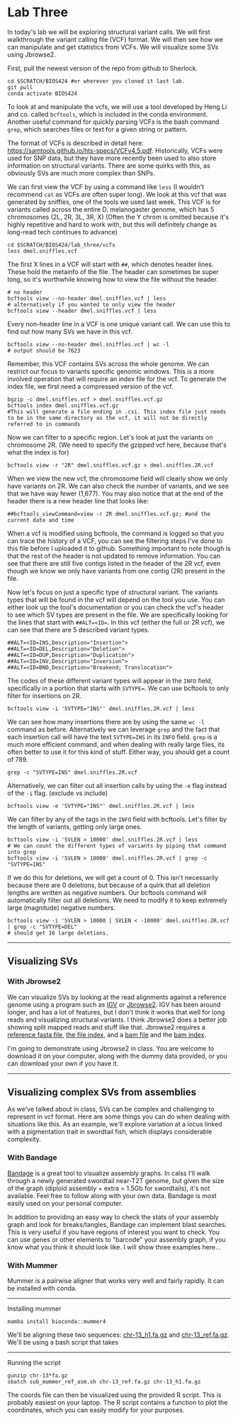 # Lab Three

In today's lab we will be exploring structural variant calls. We will first walkthrough the variant calling file (VCF) format. We will then see how we can manipulate and get statistics from VCFs. We will visualize some SVs using Jbrowse2. 

First, pull the newest version of the repo from github to Sherlock.
```
cd $SCRATCH/BIOS424 #or wherever you cloned it last lab.
git pull
conda activate BIOS424
```

To look at and manipulate the vcfs, we will use a tool developed by Heng Li and co. called `bcftools`, which is included in the conda environment. Another useful command for quickly parsing VCFs is the bash command `grep`, which searches files or text for a given string or pattern.

The format of VCFs is described in detail here: https://samtools.github.io/hts-specs/VCFv4.5.pdf. Historically, VCFs were used for SNP data, but they have more recently been used to also store information on structural variants. There are some quirks with this, as obviously SVs are much more complex than SNPs.

We can first view the VCF by using a command like `less` (I wouldn't recommend `cat` as VCFs are often super long). We look at this vcf that was generated by sniffles, one of the tools we used last week. This VCF is for variants called across the entire D. melanogaster genome, which has 5 chromosomes (2L, 2R, 3L, 3R, X) (Often the Y chrom is omitted because it's highly repetitive and hard to work with, but this will definitely change as long-read tech continues to advance)
```
cd $SCRATCH/BIOS424/lab_three/vcfs
less dmel.sniffles.vcf
```
The first X lines in a VCF will start with `##`, which denotes header lines. These hold the metainfo of the file. The header can sometimes be super long, so it's worthwhile knowing how to view the file without the header.
```
# no header
bcftools view --no-header dmel.sniffles.vcf | less
# alternatively if you wanted to only view the header
bcftools view --header dmel.sniffles.vcf | less
```
Every non-header line in a VCF is one unique variant call. We can use this to find out how many SVs we have in this vcf.
```
bcftools view --no-header dmel.sniffles.vcf | wc -l
# output should be 7623
```
Remember, this VCF contains SVs across the whole genome. We can restrict our focus to variants specific genomic windows. This is a more involved operation that will require an index file for the vcf. To generate the index file, we first need a compressed version of the vcf.
```
bgzip -c dmel.sniffles.vcf > dmel.sniffles.vcf.gz
bcftools index dmel.sniffles.vcf.gz
#This will generate a file ending in .csi. This index file just needs to be in the same directory as the vcf, it will not be directly referred to in commands
```
Now we can filter to a specific region. Let's look at just the variants on chromosome 2R. (We need to specify the gzipped vcf here, because that's what the index is for)
```
bcftools view -r "2R" dmel.sniffles.vcf.gz > dmel.sniffles.2R.vcf
```
When we view the new vcf, the chromosome field will clearly show we only have variants on 2R. We can also check the number of variants, and we see that we have way fewer (1,677). You may also notice that at the end of the header there is a new header line that looks like:
```
##bcftools_viewCommand=view -r 2R dmel.sniffles.vcf.gz; #and the current date and time
```
When a vcf is modified using bcftools, the command is logged so that you can trace the history of a VCF, you can see the filtering steps I've done to this file before I uploaded it to github. Something important to note though is that the rest of the header is not updated to remove information. You can see that there are still five contigs listed in the header of the 2R vcf, even though we know we only have variants from one contig (2R) present in the file.

Now let's focus on just a specific type of structural variant. The variants types that will be found in the vcf will depend on the tool you use. You can either look up the tool's documentation or you can check the vcf's header to see which SV types are present in the file. We are specifically looking for the lines that start with `##ALT=<ID=`. In this vcf (either the full or 2R vcf), we can see that there are 5 described variant types.
```
##ALT=<ID=INS,Description="Insertion">
##ALT=<ID=DEL,Description="Deletion">
##ALT=<ID=DUP,Description="Duplication">
##ALT=<ID=INV,Description="Inversion">
##ALT=<ID=BND,Description="Breakend; Translocation">
```
The codes of these different variant types will appear in the `INFO` field, specifically in a portion that starts with `SVTYPE=`. We can use bcftools to only filter for insertions on 2R.
```
bcftools view -i 'SVTYPE="INS"' dmel.sniffles.2R.vcf | less
```
We can see how many insertions there are by using the same `wc -l` command as before. Alternatively we can leverage `grep` and the fact that each insertion call will have the text `SVTYPE=INS` in its `INFO` field. `grep` is a much more efficient command, and when dealing with really large files, its often better to use it for this kind of stuff. Either way, you should get a count of 789.
```
grep -c "SVTYPE=INS" dmel.sniffles.2R.vcf
```
Alternatively, we can filter out all insertion calls by using the `-e` flag instead of the `-i` flag. (exclude vs include)
```
bcftools view -e 'SVTYPE="INS"' dmel.sniffles.2R.vcf | less
```
We can filter by any of the tags in the `INFO` field with bcftools. Let's filter by the length of variants, getting only large ones.
```
bcftools view -i 'SVLEN > 10000' dmel.sniffles.2R.vcf | less
# We can count the different types of variants by piping that command into grep
bcftools view -i 'SVLEN > 10000' dmel.sniffles.2R.vcf | grep -c "SVTYPE=INS"
```
If we do this for deletions, we will get a count of 0. This isn't necessarily because there are 0 deletions, but because of a quirk that all deletion lengths are written as negative numbers. Our bcftools command will automatically filter out all deletions. We need to modify it to keep extremely large (magnitude) negative numbers.
```
bcftools view -i 'SVLEN > 10000 | SVLEN < -10000' dmel.sniffles.2R.vcf | grep -c "SVTYPE=DEL"
# should get 16 large deletions.
```
---
## Visualizing SVs
### With Jbrowse2
We can visualize SVs by looking at the read alignments against a reference genome using a program such as [IGV](https://igv.org/) or [Jbrowse2](https://jbrowse.org/jb2/). IGV has been around longer, and has a lot of features, but I don't think it works that well for long reads and visualizing structural variants. I think Jbrowse2 does a better job showing split mapped reads and stuff like that. Jbrowse2 requires a [reference fasta file](https://drive.google.com/file/d/1USMwJnD1jDjFSCfobywCHcDnaGkrtD04/view?usp=drive_link), [the file index](https://drive.google.com/file/d/1XyE0Y1MasaNLRIfSnQQDp2Sd2huTBMFZ/view?usp=drive_link), and a [bam file](https://drive.google.com/file/d/1U6wcP8zk-AUCseO6Io6EEGOiAiqMfpM_/view?usp=drive_link) and the [bam index](https://drive.google.com/file/d/1AgrIq7tlN3mjAja2iRhVSEfxADXLzRbt/view?usp=drive_link). 

I'm going to demonstrate using Jbrowse2 in class. You are welcome to download it on your computer, along with the dummy data provided, or you can download your own if you have it.

---
## Visualizing complex SVs from assemblies

As we've talked about in class, SVs can be complex and challenging to represent in vcf format. Here are some things you can do when dealing with situations like this. As an example, we'll explore variation at a locus linked with a pigmentation trait in swordtail fish, which displays considerable complexity.

### With Bandage
[Bandage](https://github.com/rrwick/Bandage) is a great tool to visualize assembly graphs. In calss I'll walk through a newly generated swordtail near-T2T genome, but given the size of the graph (diploid assembly + extra = 1.5Gb for swordtails), it's not available. Feel free to follow along with your own data. Bandage is most easily used on your personal computer.

In addition to providing an easy way to check the stats of your assembly graph and look for breaks/tangles, Bandage can implement blast searches. This is very useful if you have regions of interest you want to check. You can use genes or other elements to "barcode" your assembly graph, if you know what you think it should look like. I will show three examples here...

### With Mummer
Mummer is a pairwise aligner that works very well and fairly rapidly. It can be installed with conda.

---
Installing mummer
```
mamba install bioconda::mummer4
```

We'll be aligning these two sequences: [chr-13_h1.fa.gz](https://drive.google.com/file/d/1YNrMawPyc5IXFJLHtuA6Pdoi-6TMdHLx/view?usp=drive_link) and [chr-13_ref.fa.gz](https://drive.google.com/file/d/1QIlv7PRWHD2x9IIF44qfX40wD5qvjlOd/view?usp=drive_link). We'll be using a bash script that takes

---
Running the script
```
gunzip chr-13*fa.gz
sbatch sub_mummer_ref_asm.sh chr-13_ref.fa.gz chr-13_h1.fa.gz
```

The coords file can then be visualized using the provided R script. This is probably easiest on your laptop. The R script contains a function to plot the coordinates, which you can easily modify for your purposes.
